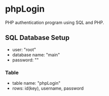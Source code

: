 # phpLogin
PHP authentication program using SQL and PHP.

## SQL Database Setup
* user: "root"
* database name: "main"
* password: ""
### Table
* table name: "phpLogin"
* rows: id(key), username, password
